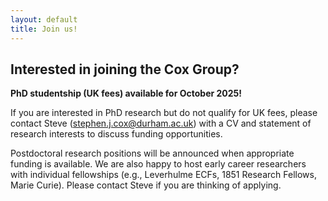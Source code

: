 ```yaml
---
layout: default
title: Join us!
---
```


<h2>Interested in joining the Cox Group?</h2>

<b>PhD studentship (UK fees) available for October 2025!</b>

If you are interested in PhD research but do not qualify for UK fees, please contact Steve (stephen.j.cox@durham.ac.uk) with a CV and statement of research interests to discuss funding opportunities.

Postdoctoral research positions will be announced when appropriate funding is available. We are also happy to host early career researchers with individual fellowships (e.g., Leverhulme ECFs, 1851 Research Fellows, Marie Curie). Please contact Steve if you are thinking of applying.